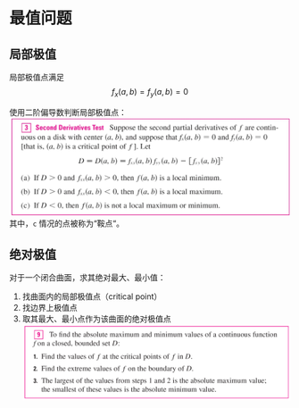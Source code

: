 # 最值问题

## 局部极值

局部极值点满足 $$f_x(a, b) = f_y(a, b) = 0$$

使用二阶偏导数判断局部极值点：
![二阶偏导数判断局部极值点](.最值问题/二阶偏导数判断局部极值点.webp)
其中，``c`` 情况的点被称为“鞍点“。

## 绝对极值

对于一个闭合曲面，求其绝对最大、最小值：
1. 找曲面内的局部极值点（critical point）
2. 找边界上极值点
3. 取其最大、最小点作为该曲面的绝对极值点
![绝对极值求法](.最值问题/绝对极值求法.png)
